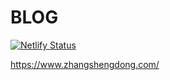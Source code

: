 # BLOG

[![Netlify Status](https://api.netlify.com/api/v1/badges/853012de-cb31-4299-b08a-55c367769097/deploy-status)](https://app.netlify.com/sites/zhangshengdong/deploys)

<https://www.zhangshengdong.com/>
